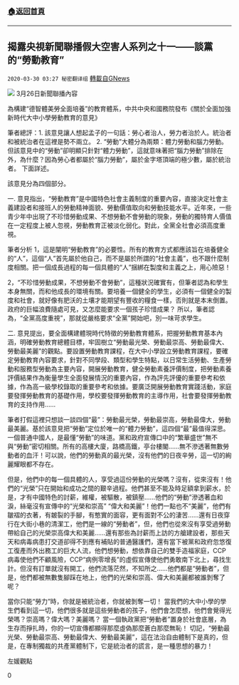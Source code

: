###  [:house:返回首頁](https://github.com/ourhimalayas/txt)
---

## 揭露央視新聞聯播假大空害人系列之十一——談黨的“勞動教育”
`2020-03-30 03:27 秘密翻译组` [轉載自GNews](https://gnews.org/zh-hant/156956/)

![](https://s3-ap-northeast-1.amazonaws.com/news.guo.offload.media/wp-content/uploads/2020/03/29073924/live1-2.png)
3月26日新聞聯播內容

為構建“德智體美勞全面培養”的教育體系，中共中央和國務院發布《關於全面加強新時代大中小學勞動教育的意見》

筆者總評：1. 該意見讓人想起孟子的一句話：勞心者治人，勞力者治於人。統治者和被統治者在這裡是勢不兩立。 2. “勞動”大體分為兩類：體力勞動和腦力勞動。但該意見中的“勞動”卻明顯只針對“體力勞動”，這就意味著把“腦力勞動”排除在外，為什麼？因為勞心者都屬於“腦力勞動”，屬於金字塔頂端的極少數，屬於統治者。 
下面詳述。

該意見分為四個部分。

一. 意見指出，“勞動教育”是中國特色社會主義制度的重要內容，直接決定社會主義建設者和接班人的勞動精神面貌、勞動價值取向和勞動技能水平。近年來，一些青少年中出現了不珍惜勞動成果、不想勞動不會勞動的現象，勞動的獨特育人價值在一定程度上被人忽視，勞動教育正被淡化弱化。對此，全黨全社會必須高度重視。

筆者分析
 1，這是闡明“勞動教育”的必要性。所有的教育方式都應該旨在培養健全的“人”，這個“人”首先屬於他自己，而不是屬於所謂的“社會主義”，也不跟什麼制度相關。把一個成長過程的每一個具體的“人”捆綁在製度和主義之上，用心險惡！

2，“不珍惜勞動成果，不想勞動不會勞動”，這種狀況確實有，但筆者認為和學生本身無關，而和他成長的環境有關。要培養一個健全的學生，必須有一個健全的製度和社會，就好像有肥沃的土壤才能期望有豐收的糧食一樣，否則就是本末倒置。政府的巨幅浪費隨處可見，又怎麼能要求一個孩子珍惜成果？ 
所以，筆者認為，“全黨高度重視”，那就從嚴格要求“全黨”開始吧，別一味苛求學生。 


二. 意見提出，要全面構建體現時代特徵的勞動教育體系，把握勞動教育基本內涵，明確勞動教育總體目標，牢固樹立“勞動最光榮、勞動最崇高、勞動最偉大、勞動最美麗”的觀點。要設置勞動教育課程，在大中小學設立勞動教育課程，要確定勞動教育內容要求，針對不同學段、類型和學生特點，以日常生活勞動、生產勞動和服務型勞動為主要內容，開展勞動教育，健全勞動素養評價制度，把勞動素養評價結果作為衡量學生全面發展情況的重要內容，作為評先評優的重要參考和依據，作為高一級學校錄取的重要參考和依據。要廣泛開展勞動教育實踐活動，家庭要發揮勞動教育的基礎作用，學校要發揮勞動教育的主導作用，社會要發揮勞動教育的支持作用……

筆者打假這裡只想談一談四個“最”：勞動最光榮，勞動最崇高，勞動最偉大，勞動最美麗。基於該意見把“勞動”定位於唯一的“體力勞動”，這四個“最”最值得深思。一個普通中國人，是最懂“勞動”的味道。黨和政府宣傳口中的“繁華盛世”無不與“勞動”密切相關。所有的高樓大廈，路橋高鐵，亭台樓閣……無不滲透著無數勞動者的血汗！可以說，他們的勞動真的最光榮，沒有他們的日夜辛勞，這一切的絢麗耀眼都不存在。

但是，他們中的每一個具體的人，享受過這份勞動的光榮嗎？沒有，從來沒有！他們的“光榮”只在開始和成功之間的艱辛過程。他們甚至不能及時足額拿到薪水，於是，才有中國特色的討薪，維權，被驅散，被鎮壓……他們的“勞動”滲透著血和淚，絲毫沒有宣傳中的“光榮和崇高” “偉大和美麗”！他們一點也不“美麗”，他們有皺褶的衣著，有皴裂的手腳，有憨實的面容，更有面對不公的淒苦……還有日夜穿行在大街小巷的清潔工，他們是一線的“勞動者”，但，他們也從來沒有享受過勞動帶給自己的光榮崇高偉大和美麗……還有那些為討薪而上訪的方艙建設者，那些天天和病毒病患打交道卻得不到應有補貼的普通醫護們，還有當下被黨和政府忽悠復工復產而外出務工的巨大人流，他們想勞動，想依靠自己的雙手造福家庭，CCP病毒使他們不顧風險，CCP“病例零增長”的虛假宣傳使他們勇敢南下北上，尋找生計。但沒有訂單就沒有開工，他們流落茫然，不知所之……他們都是“勞動者”，但是，他們都被無數隻腳踩在地上，他們的光榮和崇高、偉大和美麗都被誰剝奪了呢？

當你只能“勞力”時，你就是被統治者，你就被剝奪一切！ 
當我們的大中小學的學生們看到這一切，他們很多就是這些勞動者的孩子，他們會怎麼想，他們會覺得光榮嗎？崇高嗎？偉大嗎？美麗嗎？ 
當一個執政黨把“勞動者”置身於社會底層，為生存而掙扎時，你的一切宣傳都顯得那麼虛偽那麼蒼白那麼無恥！ 
切記，“勞動最光榮、勞動最崇高、勞動最偉大、勞動最美麗”，這在法治自由體制下是真的，但是，在專制獨裁的共產黨體制下，它是統治者的謊言，是一種思想的暴力！

左媛觀點

0
